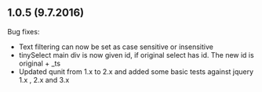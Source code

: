## 1.0.5 (9.7.2016)

Bug fixes:

- Text filtering can now be set as case sensitive or insensitive
- tinySelect main div is now given id, if original select has id. The new id is original + _ts
- Updated qunit from 1.x to 2.x and added some basic tests against jquery 1.x , 2.x and 3.x
